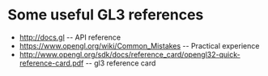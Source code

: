 # Some useful GL3 references

- http://docs.gl -- API reference
- https://www.opengl.org/wiki/Common_Mistakes -- Practical experience
- http://www.opengl.org/sdk/docs/reference_card/opengl32-quick-reference-card.pdf -- gl3 reference card

